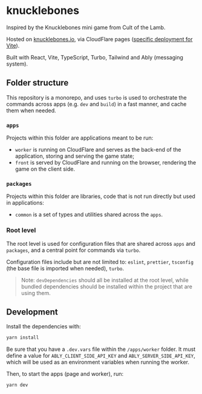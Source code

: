 # knucklebones

Inspired by the Knucklebones mini game from Cult of the Lamb.

Hosted on [knucklebones.io](https://knucklebones.io/), via CloudFlare pages ([specific deployment for Vite](https://developers.cloudflare.com/pages/framework-guides/deploy-a-vite3-project/)).

Built with React, Vite, TypeScript, Turbo, Tailwind and Ably (messaging system).

## Folder structure

This repository is a monorepo, and uses `turbo` is used to orchestrate the commands across apps (e.g. `dev` and `build`) in a fast manner, and cache them when needed.

### `apps`

Projects within this folder are applications meant to be run:

- `worker` is running on CloudFlare and serves as the back-end of the application, storing and serving the game state;
- `front` is served by CloudFlare and running on the browser, rendering the game on the client side.

### `packages`

Projects within this folder are libraries, code that is not run directly but used in applications:

- `common` is a set of types and utilities shared across the `apps`.

### Root level

The root level is used for configuration files that are shared across `apps` and `packages`, and a central point for commands via `turbo`.

Configuration files include but are not limited to: `eslint`, `prettier`, `tsconfig` (the base file is imported when needed), `turbo`.

> Note: `devDependencies` should all be installed at the root level, while bundled dependencies should be installed within the project that are using them.

## Development

Install the dependencies with:

```sh
yarn install
```

Be sure that you have a `.dev.vars` file within the `/apps/worker` folder. It must define a value for `ABLY_CLIENT_SIDE_API_KEY` and `ABLY_SERVER_SIDE_API_KEY`, which will be used as an environment variables when running the worker.

Then, to start the apps (page and worker), run:

```sh
yarn dev
```
